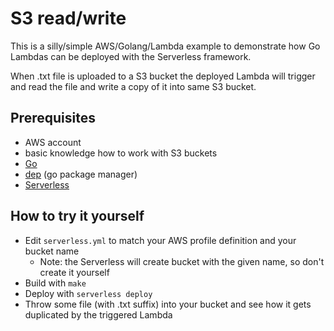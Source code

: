 # S3 read/write

This is a silly/simple AWS/Golang/Lambda example to demonstrate how Go Lambdas can be deployed with the Serverless framework.

When .txt file is uploaded to a S3 bucket the deployed Lambda will trigger and read the file and write a copy of it into same S3 bucket.

## Prerequisites

* AWS account
* basic knowledge how to work with S3 buckets
* [Go](https://golang.org/)
* [dep](https://github.com/golang/dep) (go package manager)
* [Serverless](https://github.com/serverless/serverless)

## How to try it yourself

* Edit `serverless.yml` to match your AWS profile definition and your bucket name
  * Note: the Serverless will create bucket with the given name, so don't create it yourself
* Build with `make`
* Deploy with `serverless deploy`
* Throw some file (with .txt suffix) into your bucket and see how it gets duplicated by the triggered Lambda
